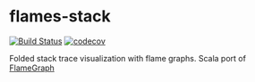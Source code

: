 # flames-stack

[![Build Status](https://travis-ci.com/kornelrabczak/flames-stack.svg?branch=master)](https://travis-ci.com/kornelrabczak/flames-stack)
[![codecov](https://codecov.io/gh/kornelrabczak/flames-stack/branch/master/graph/badge.svg)](https://codecov.io/gh/kornelrabczak/flames-stack)

Folded stack trace visualization with flame graphs. Scala port of [FlameGraph](https://github.com/brendangregg/FlameGraph)
